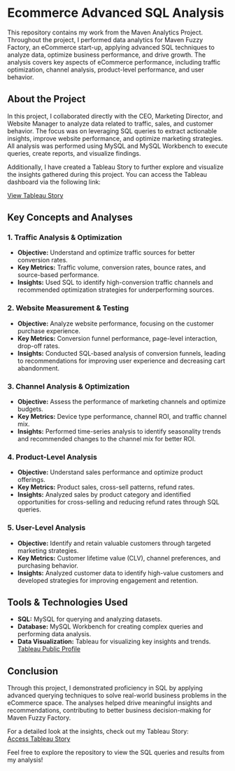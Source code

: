 # Ecommerce Advanced SQL Analysis
This repository contains my work from the Maven Analytics Project. Throughout the project, I performed data analytics for Maven Fuzzy Factory, an eCommerce start-up, applying advanced SQL techniques to analyze data, optimize business performance, and drive growth. The analysis covers key aspects of eCommerce performance, including traffic optimization, channel analysis, product-level performance, and user behavior.

## About the Project
In this project, I collaborated directly with the CEO, Marketing Director, and Website Manager to analyze data related to traffic, sales, and customer behavior. The focus was on leveraging SQL queries to extract actionable insights, improve website performance, and optimize marketing strategies. All analysis was performed using MySQL and MySQL Workbench to execute queries, create reports, and visualize findings.

Additionally, I have created a Tableau Story to further explore and visualize the insights gathered during this project. You can access the Tableau dashboard via the following link:

[View Tableau Story](https://public.tableau.com/app/profile/pranav.reddy.kallem/viz/BusinessPerformance_17265922496290/BusinessPerformance)

## Key Concepts and Analyses

### 1. **Traffic Analysis & Optimization**
   - **Objective:** Understand and optimize traffic sources for better conversion rates.
   - **Key Metrics:** Traffic volume, conversion rates, bounce rates, and source-based performance.
   - **Insights:** Used SQL to identify high-conversion traffic channels and recommended optimization strategies for underperforming sources.

### 2. **Website Measurement & Testing**
   - **Objective:** Analyze website performance, focusing on the customer purchase experience.
   - **Key Metrics:** Conversion funnel performance, page-level interaction, drop-off rates.
   - **Insights:** Conducted SQL-based analysis of conversion funnels, leading to recommendations for improving user experience and decreasing cart abandonment.

### 3. **Channel Analysis & Optimization**
   - **Objective:** Assess the performance of marketing channels and optimize budgets.
   - **Key Metrics:** Device type performance, channel ROI, and traffic channel mix.
   - **Insights:** Performed time-series analysis to identify seasonality trends and recommended changes to the channel mix for better ROI.

### 4. **Product-Level Analysis**
   - **Objective:** Understand sales performance and optimize product offerings.
   - **Key Metrics:** Product sales, cross-sell patterns, refund rates.
   - **Insights:** Analyzed sales by product category and identified opportunities for cross-selling and reducing refund rates through SQL queries.

### 5. **User-Level Analysis**
   - **Objective:** Identify and retain valuable customers through targeted marketing strategies.
   - **Key Metrics:** Customer lifetime value (CLV), channel preferences, and purchasing behavior.
   - **Insights:** Analyzed customer data to identify high-value customers and developed strategies for improving engagement and retention.

## Tools & Technologies Used
- **SQL:** MySQL for querying and analyzing datasets.
- **Database:** MySQL Workbench for creating complex queries and performing data analysis.
- **Data Visualization:** Tableau for visualizing key insights and trends. [Tableau Public Profile](https://public.tableau.com/app/profile/pranav.reddy.kallem/viz/BusinessPerformance_17265922496290/BusinessPerformance)

## Conclusion
Through this project, I demonstrated proficiency in SQL by applying advanced querying techniques to solve real-world business problems in the eCommerce space. The analyses helped drive meaningful insights and recommendations, contributing to better business decision-making for Maven Fuzzy Factory.

For a detailed look at the insights, check out my Tableau Story:  
[Access Tableau Story](https://public.tableau.com/app/profile/pranav.reddy.kallem/viz/BusinessPerformance_17265922496290/BusinessPerformance)

Feel free to explore the repository to view the SQL queries and results from my analysis!
